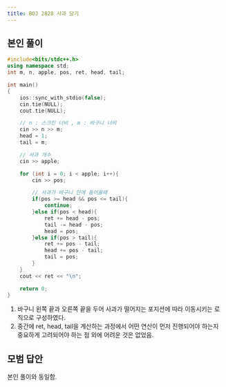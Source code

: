 ```yaml
---
title: BOJ 2828 사과 담기
---
```


## 본인 풀이

```cpp
#include<bits/stdc++.h>
using namespace std;
int m, n, apple, pos, ret, head, tail;

int main()
{
    ios::sync_with_stdio(false);
    cin.tie(NULL);
    cout.tie(NULL);

    // n : 스크린 너비 , m : 바구니 너비
    cin >> n >> m;
    head = 1;
    tail = m;

    // 사과 개수
    cin >> apple;

    for (int i = 0; i < apple; i++){
        cin >> pos;

        // 사과가 바구니 안에 들어올때
        if(pos >= head && pos <= tail){
            continue;
        }else if(pos < head){
            ret += head - pos;
            tail -= head - pos;
            head = pos;
        }else if(pos > tail){
            ret += pos - tail;
            head += pos - tail;
            tail = pos;
        }
    }
    cout << ret << "\n";

    return 0;
}
```

1. 바구니 왼쪽 끝과 오른쪽 끝을 두어 사과가 떨어지는 포지션에 따라 이동시키는 로직으로 구성하였다.
2. 중간에 ret, head, tail을 계산하는 과정에서 어떤 연산이 먼저 진행되어야 하는지 중요하게 고려되어야 하는 점 외에 어려운 것은 없었음.

## 모범 답안

본인 풀이와 동일함.
